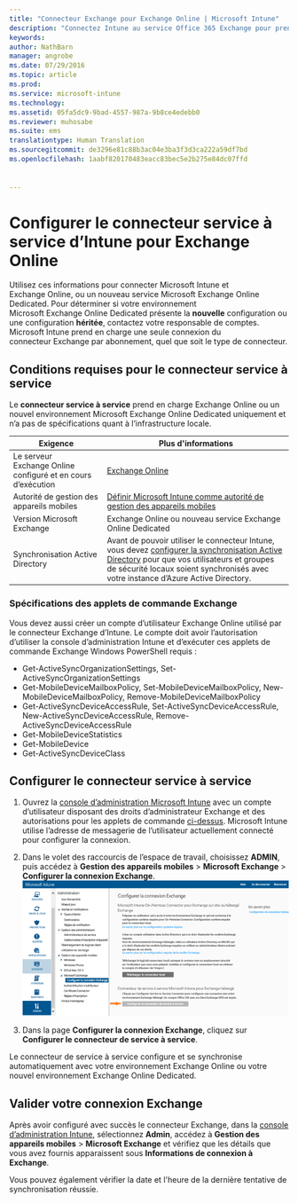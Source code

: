 ```yaml
---
title: "Connecteur Exchange pour Exchange Online | Microsoft Intune"
description: "Connectez Intune au service Office 365 Exchange pour prendre en charge la gestion des appareils mobiles via Exchange ActiveSync."
keywords: 
author: NathBarn
manager: angrobe
ms.date: 07/29/2016
ms.topic: article
ms.prod: 
ms.service: microsoft-intune
ms.technology: 
ms.assetid: 05fa5dc9-9bad-4557-987a-9b8ce4edebb0
ms.reviewer: muhosabe
ms.suite: ems
translationtype: Human Translation
ms.sourcegitcommit: de3296e81c88b3ac04e3ba3f3d3ca222a59df7bd
ms.openlocfilehash: 1aabf820170483eacc83bec5e2b275e84dc07ffd


---
```


# Configurer le connecteur service à service d’Intune pour Exchange Online

Utilisez ces informations pour connecter Microsoft Intune et Exchange Online, ou un nouveau service Microsoft Exchange Online Dedicated. Pour déterminer si votre environnement Microsoft Exchange Online Dedicated présente la **nouvelle** configuration ou une configuration **héritée**, contactez votre responsable de comptes. Microsoft Intune prend en charge une seule connexion du connecteur Exchange par abonnement, quel que soit le type de connecteur.

## Conditions requises pour le connecteur service à service
Le **connecteur service à service** prend en charge Exchange Online ou un nouvel environnement Microsoft Exchange Online Dedicated uniquement et n’a pas de spécifications quant à l’infrastructure locale.

|Exigence|Plus d'informations|
|---------------|--------------------|
|Le serveur Exchange Online configuré et en cours d’exécution|[Exchange Online](https://technet.microsoft.com/library/jj200580.aspx) |
|Autorité de gestion des appareils mobiles| [Définir Microsoft Intune comme autorité de gestion des appareils mobiles](get-ready-to-enroll-devices-in-microsoft-intune.md#set-mobile-device-management-authority)|
|Version Microsoft Exchange|Exchange Online ou nouveau service Exchange Online Dedicated|
|Synchronisation Active Directory|Avant de pouvoir utiliser le connecteur Intune, vous devez [configurer la synchronisation Active Directory](/intune/get-started/start-with-a-paid-subscription-to-microsoft-intune-step-3) pour que vos utilisateurs et groupes de sécurité locaux soient synchronisés avec votre instance d’Azure Active Directory.|

### Spécifications des applets de commande Exchange

Vous devez aussi créer un compte d’utilisateur Exchange Online utilisé par le connecteur Exchange d’Intune. Le compte doit avoir l’autorisation d’utiliser la console d’administration Intune et d’exécuter ces applets de commande Exchange Windows PowerShell requis :

 - Get-ActiveSyncOrganizationSettings, Set-ActiveSyncOrganizationSettings
 - Get-MobileDeviceMailboxPolicy, Set-MobileDeviceMailboxPolicy, New-MobileDeviceMailboxPolicy, Remove-MobileDeviceMailboxPolicy
 - Get-ActiveSyncDeviceAccessRule, Set-ActiveSyncDeviceAccessRule, New-ActiveSyncDeviceAccessRule, Remove-ActiveSyncDeviceAccessRule
 - Get-MobileDeviceStatistics
 - Get-MobileDevice
 - Get-ActiveSyncDeviceClass

## Configurer le connecteur service à service

1. Ouvrez la [console d’administration Microsoft Intune](http://manage.microsoft.com) avec un compte d’utilisateur disposant des droits d’administrateur Exchange et des autorisations pour les applets de commande [ci-dessus](#exchange-cmdlet-requirements). Microsoft Intune utilise l’adresse de messagerie de l’utilisateur actuellement connecté pour configurer la connexion.

2.  Dans le volet des raccourcis de l’espace de travail, choisissez **ADMIN**, puis accédez à **Gestion des appareils mobiles** > **Microsoft Exchange** > **Configurer la connexion Exchange**.
![Page Configurer le connecteur de service à service](../media/intunesa5cservicetoserviceconnector.png)

3.  Dans la page **Configurer la connexion Exchange**, cliquez sur **Configurer le connecteur de service à service**.


Le connecteur de service à service configure et se synchronise automatiquement avec votre environnement Exchange Online ou votre nouvel environnement Exchange Online Dedicated.

## Valider votre connexion Exchange

Après avoir configuré avec succès le connecteur Exchange, dans la [console d’administration Intune](http://manage.microsoft.com), sélectionnez **Admin**, accédez à **Gestion des appareils mobiles** > **Microsoft Exchange** et vérifiez que les détails que vous avez fournis apparaissent sous **Informations de connexion à Exchange**.

Vous pouvez également vérifier la date et l'heure de la dernière tentative de synchronisation réussie.



<!--HONumber=Jul16_HO5-->


